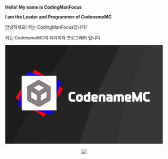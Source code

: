 **Hello! My name is CodingManFocus**

**I am the Leader and Programmer of CodenameMC**

안녕하세요! 저는 CodingManFocus입니다!

저는 CodenameMC의 리더이자 프로그래머 입니다

![](https://raw.githubusercontent.com/CodingManFocus/CodingManFocus/main/CodenameMC.png)
<p align="center">
  <a href="https://skillicons.dev">
    <img src="https://skillicons.dev/icons?i=java,python,cpp,javascript,haxe,html,css,react,nodejs" />
  </a>
</p>
